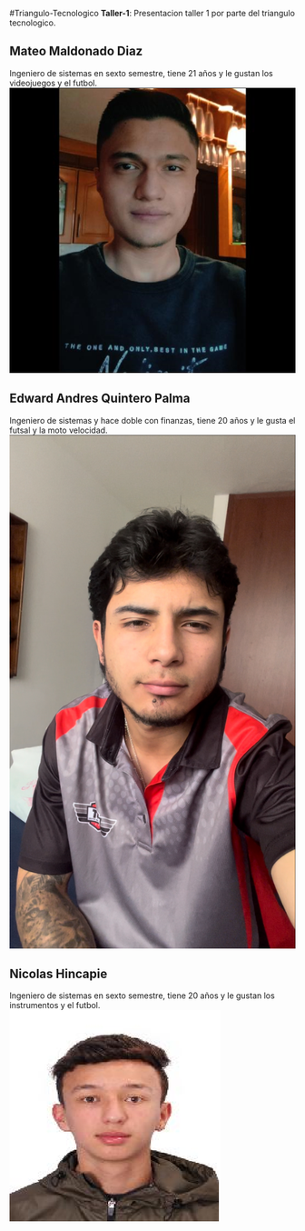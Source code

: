 #Triangulo-Tecnologico
**Taller-1**: Presentacion taller 1 por parte del triangulo tecnologico.

## Mateo Maldonado Diaz
Ingeniero de sistemas en sexto semestre, tiene 21 años y le gustan los videojuegos y el futbol.
![Descripción de la imagen](Fotos/FotoMateo.png)

## Edward Andres Quintero Palma
Ingeniero de sistemas y hace doble con finanzas, tiene 20 años y le gusta el futsal y la moto velocidad.
![Descripción de la imagen](Fotos/FotoEdward.png)

## Nicolas Hincapie
Ingeniero de sistemas en sexto semestre, tiene 20 años y le gustan los instrumentos y el futbol.
![Descripción de la imagen](Fotos/FotoNicolas.png)
